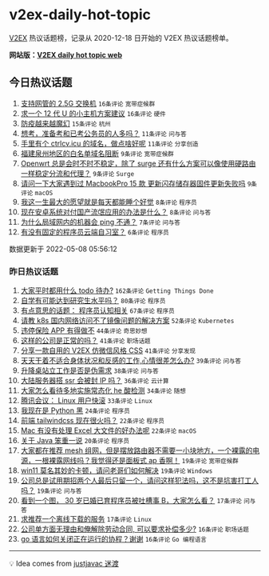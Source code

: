 # v2ex-daily-hot-topic

[V2EX](https://www.v2ex.com/) 热议话题榜，记录从 2020-12-18 日开始的 V2EX 热议话题榜单。

**网站版：[V2EX daily hot topic web](https://boojack.github.io/v2ex-daily-hot-topic-web/)**

## 今日热议话题

<!-- TODAY BEGIN -->

1. [支持网管的 2.5G 交换机](https://www.v2ex.com/t/851511) `16条评论` `宽带症候群`
1. [求一个 12 代 U 的小主机方案建议](https://www.v2ex.com/t/851506) `16条评论` `硬件`
1. [防疫越来越魔幻](https://www.v2ex.com/t/851507) `15条评论` `杭州`
1. [想考，准备考和已考公务员的人多吗？](https://www.v2ex.com/t/851499) `11条评论` `问与答`
1. [手里有个 ctrlcv.icu 的域名，做点啥好呢](https://www.v2ex.com/t/851491) `11条评论` `分享创造`
1. [福建泉州地区的白名单域名阻断](https://www.v2ex.com/t/851525) `9条评论` `宽带症候群`
1. [Openwrt 总是会时不时不稳定，除了 surge 还有什么方案可以像使用硬路由一样稳定分流和代理？](https://www.v2ex.com/t/851519) `9条评论` `Surge`
1. [请问一下大家遇到过 MacbookPro 15 款 更新闪存储存器固件更新失败吗](https://www.v2ex.com/t/851494) `9条评论` `macOS`
1. [我这一生最大的愿望就是每天都能睡个好觉](https://www.v2ex.com/t/851523) `8条评论` `程序员`
1. [现在安卓系统对付国产流氓应用的办法是什么？](https://www.v2ex.com/t/851516) `8条评论` `问与答`
1. [为什么局域网内的机器会 ping 不通？](https://www.v2ex.com/t/851509) `7条评论` `问与答`
1. [有没有固定的程序员云端自习室？](https://www.v2ex.com/t/851522) `6条评论` `程序员`

数据更新于 2022-05-08 05:56:12

<!-- TODAY END -->

### 昨日热议话题

<!-- YESTERDAY BEGIN -->

1. [大家平时都用什么 todo 待办?](https://www.v2ex.com/t/851277) `162条评论` `Getting Things Done`
1. [自学有可能达到研究生水平吗？](https://www.v2ex.com/t/851340) `80条评论` `程序员`
1. [有点意思的话题： 程序员认知相关](https://www.v2ex.com/t/851284) `67条评论` `程序员`
1. [请教 k8s 国内网络访问不了镜像问题的解决方案](https://www.v2ex.com/t/851280) `52条评论` `Kubernetes`
1. [违停保险 APP 有得做不](https://www.v2ex.com/t/851417) `44条评论` `奇思妙想`
1. [这样的公司是正常的吗？](https://www.v2ex.com/t/851279) `41条评论` `职场话题`
1. [分享一款自用的 V2EX 仿微信风格 CSS](https://www.v2ex.com/t/851399) `41条评论` `分享发现`
1. [天天干着不适合身体状况和反感的工作,心情很差怎么办?](https://www.v2ex.com/t/851315) `39条评论` `问与答`
1. [升降桌站立工作是否是伪需求](https://www.v2ex.com/t/851331) `38条评论` `问与答`
1. [大陆服务器搭 ssr 会被封 IP 吗？](https://www.v2ex.com/t/851443) `36条评论` `云计算`
1. [大家怎么看待多地实施常态化 he 酸检测](https://www.v2ex.com/t/851355) `34条评论` `随想`
1. [腾讯会议： Linux 用户快滚](https://www.v2ex.com/t/851449) `33条评论` `Linux`
1. [我现在是 Python 黑](https://www.v2ex.com/t/851334) `24条评论` `程序员`
1. [前端 tailwindcss 现在很火吗？](https://www.v2ex.com/t/851409) `22条评论` `程序员`
1. [Mac 有没有处理 Excel 大文件的好办法呢](https://www.v2ex.com/t/851376) `22条评论` `macOS`
1. [关于 Java 笨重一说](https://www.v2ex.com/t/851477) `20条评论` `程序员`
1. [大家都在推荐 mesh 组网，但是摆放路由器不需要一小块地方，一个裸露的电源，一根裸露网线吗？我觉得还是面板式 ap 香啊！](https://www.v2ex.com/t/851454) `19条评论` `宽带症候群`
1. [win11 莫名其妙的卡顿，请问老哥们如何解决](https://www.v2ex.com/t/851419) `19条评论` `Windows`
1. [公司总是试用期招两个人最后只留一个，请问这样犯法吗，这不是坑害打工人吗？](https://www.v2ex.com/t/851294) `19条评论` `问与答`
1. [看到一个图， 30 岁已婚已育程序员被吐槽事 B，大家怎么看？](https://www.v2ex.com/t/851438) `17条评论` `问与答`
1. [求推荐一个离线下载的服务](https://www.v2ex.com/t/851390) `17条评论` `Linux`
1. [公司单方面无理由和俺解除劳动合同, 可以要求补偿多少?](https://www.v2ex.com/t/851442) `16条评论` `职场话题`
1. [go 语言如何关闭正在运行的协程？谢谢](https://www.v2ex.com/t/851321) `16条评论` `Go 编程语言`

<!-- YESTERDAY END -->

---

💡 Idea comes from [justjavac 迷渡](https://github.com/justjavac/)
